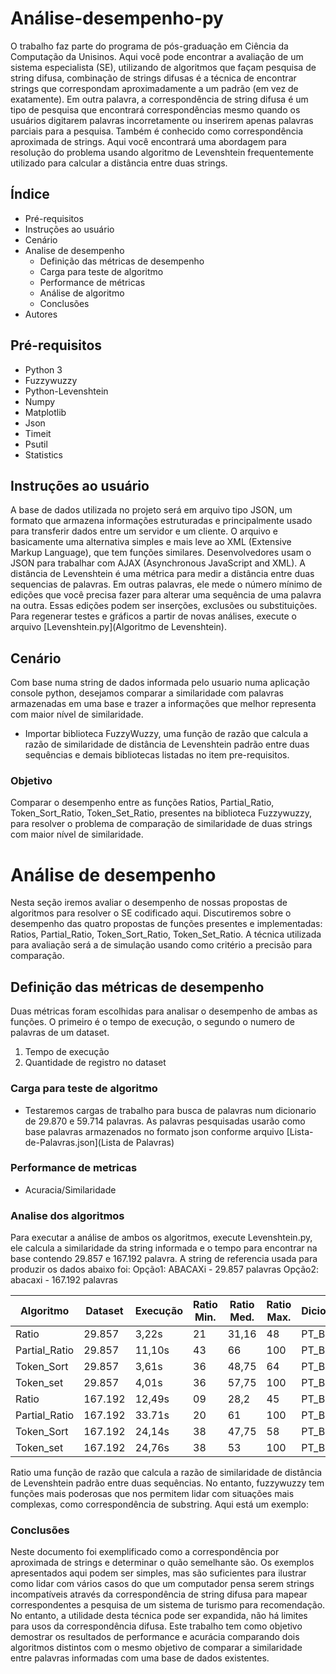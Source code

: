 # Análise-desempenho-py
O trabalho faz parte do programa de pós-graduação em Ciência da Computação da Unisinos. Aqui você pode encontrar a avaliação de um sistema especialista (SE), utilizando de algoritmos que façam pesquisa de string difusa, combinação de strings difusas é a técnica de encontrar strings que correspondam aproximadamente a um padrão (em vez de exatamente). Em outra palavra, a correspondência de string difusa é um tipo de pesquisa que encontrará correspondências mesmo quando os usuários digitarem palavras incorretamente ou inserirem apenas palavras parciais para a pesquisa. Também é conhecido como correspondência aproximada de strings. Aqui você encontrará uma abordagem para resolução do problema usando algoritmo de Levenshtein frequentemente utilizado para calcular a distância entre duas strings.

## Índice
- Pré-requisitos
- Instruções ao usuário
- Cenário
- Analise de desempenho
  - Definição das métricas de desempenho
  - Carga para teste de algoritmo 
  - Performance de métricas
  - Análise de algoritmo
  - Conclusões
- Autores

## Pré-requisitos
   - Python 3
   - Fuzzywuzzy
   - Python-Levenshtein
   - Numpy
   - Matplotlib
   - Json
   - Timeit
   - Psutil
   - Statistics

## Instruções ao usuário
A base de dados utilizada no projeto será em arquivo tipo JSON, um formato que armazena informações estruturadas e principalmente usado para transferir dados entre um servidor e um cliente. O arquivo e basicamente uma alternativa simples e mais leve ao XML (Extensive Markup Language), que tem funções similares. Desenvolvedores usam o JSON para trabalhar com AJAX (Asynchronous JavaScript and XML). A distância de Levenshtein é uma métrica para medir a distância entre duas sequencias de palavras. Em outras palavras, ele mede o número mínimo de edições que você precisa fazer para alterar uma sequência de uma palavra na outra. Essas edições podem ser inserções, exclusões ou substituições. Para regenerar testes e gráficos a partir de novas análises, execute o arquivo [Levenshtein.py](Algoritmo de Levenshtein).

## Cenário
Com base numa string de dados informada pelo usuario numa aplicação console python, desejamos comparar a similaridade com palavras armazenadas em uma base e trazer a informações que melhor representa com maior nível de similaridade.
  - Importar biblioteca FuzzyWuzzy, uma função de razão que calcula a razão de similaridade de distância de Levenshtein padrão entre duas sequências e demais bibliotecas listadas no item pre-requisitos.

### Objetivo
Comparar o desempenho entre as funções Ratios, Partial_Ratio, Token_Sort_Ratio, Token_Set_Ratio, presentes na biblioteca Fuzzywuzzy, para resolver o problema de comparação de similaridade de duas strings com maior nível de similaridade. 
  
# Análise de desempenho
Nesta seção iremos avaliar o desempenho de nossas propostas de algoritmos para resolver o SE codificado aqui. Discutiremos sobre o desempenho das quatro propostas de funções presentes e implementadas: Ratios, Partial_Ratio, Token_Sort_Ratio, Token_Set_Ratio. 
A técnica utilizada para avaliação será a de simulação usando como critério a precisão para comparação.

## Definição das métricas de desempenho
Duas métricas foram escolhidas para analisar o desempenho de ambas as funções. O primeiro é o tempo de execução, o segundo o numero de palavras de um dataset. 
1. Tempo de execução
2. Quantidade de registro no dataset

### Carga para teste de algoritmo
- Testaremos cargas de trabalho para busca de palavras num dicionario de 29.870 e 59.714 palavras. 
As palavras pesquisadas usarão como base palavras armazenados no formato json conforme arquivo [Lista-de-Palavras.json](Lista de Palavras)

### Performance de metricas
- Acuracia/Similaridade

### Analise dos algoritmos
Para executar a análise de ambos os algoritmos, execute Levenshtein.py, ele calcula a similaridade da string informada e o tempo para encontrar na base contendo 29.857 e 167.192 palavra. 
A string de referencia usada para produzir os dados abaixo foi:
Opção1: ABACAXi - 29.857 palavras
Opção2: abacaxi - 167.192 palavras

| Algoritmo     | Dataset |Execução | Ratio Min.| Ratio Med. | Ratio Max. |  Dicionario |
| --            | --      | --      | --        | --         | --         | --          |
| Ratio         | 29.857  | 3,22s   | 21        | 31,16      | 48         | PT_BR       |
| Partial_Ratio | 29.857  | 11,10s  | 43        | 66         | 100        | PT_BR       | 
| Token_Sort    | 29.857  | 3,61s   | 36        | 48,75      | 64         | PT_BR       |
| Token_set     | 29.857  | 4,01s   | 36        | 57,75      | 100        | PT_BR       |
| Ratio         | 167.192 | 12,49s  | 09        | 28,2       | 45         | PT_BR       |
| Partial_Ratio | 167.192 | 33.71s  | 20        | 61         | 100        | PT_BR       | 
| Token_Sort    | 167.192 | 24,14s  | 38        | 47,75      | 58         | PT_BR       |
| Token_set     | 167.192 | 24,76s  | 38        | 53         | 100        | PT_BR       |

Ratio uma função de razão que calcula a razão de similaridade de distância de Levenshtein padrão entre duas sequências. No entanto, fuzzywuzzy tem funções mais poderosas que nos permitem lidar com situações mais complexas, como correspondência de substring. Aqui está um exemplo:

### Conclusões
Neste documento foi exemplificado como a correspondência por aproximada de strings e determinar o quão semelhante são. Os exemplos apresentados aqui podem ser simples, mas são suficientes para ilustrar como lidar com vários casos do que um computador pensa serem strings incompatíveis através da correspondência de string difusa para mapear correspondentes a pesquisa de um sistema de turismo para recomendação. No entanto, a utilidade desta técnica pode ser expandida, não há limites para usos da correspondência difusa. Este trabalho tem como objetivo demostrar os resultados de performance e acurácia comparando dois algoritmos distintos com o mesmo objetivo de comparar a similaridade entre palavras informadas com uma base de dados existentes.
